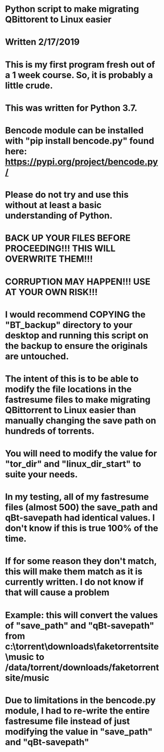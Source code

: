 # Python script to make migrating QBittorent to Linux easier
# Written 2/17/2019
# This is my first program fresh out of a 1 week course. So, it is probably a little crude.
# This was written for Python 3.7.
# Bencode module can be installed with "pip install bencode.py" found here: https://pypi.org/project/bencode.py/
# Please do not try and use this without at least a basic understanding of Python.
# BACK UP YOUR FILES BEFORE PROCEEDING!!! THIS WILL OVERWRITE THEM!!!
# CORRUPTION MAY HAPPEN!!! USE AT YOUR OWN RISK!!!
# I would recommend COPYING the "BT_backup" directory to your desktop and running this script on the backup to ensure the originals are untouched.
# The intent of this is to be able to modify the file locations in the fastresume files to make migrating QBittorrent to Linux easier than manually changing the save path on hundreds of torrents.
# You will need to modify the value for "tor_dir" and "linux_dir_start" to suite your needs.
# In my testing, all of my fastresume files (almost 500) the save_path and qBt-savepath had identical values. I don't know if this is true 100% of the time.
# If for some reason they don't match, this will make them match as it is currently written. I do not know if that will cause a problem
# Example: this will convert the values of "save_path" and "qBt-savepath" from c:\torrent\downloads\faketorrentsite\music to /data/torrent/downloads/faketorrentsite/music
# Due to limitations in the bencode.py module, I had to re-write the entire fastresume file instead of just modifying the value in "save_path" and "qBt-savepath"